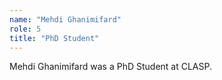 ```yaml
---
name: "Mehdi Ghanimifard"
role: 5 
title: "PhD Student"
---
```

Mehdi Ghanimifard was a PhD Student at CLASP.
